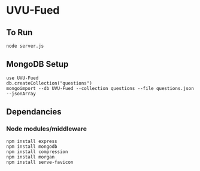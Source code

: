 # UVU-Fued

## To Run
```
node server.js
```

## MongoDB Setup
```
use UVU-Fued
db.createCollection("questions")
mongoimport --db UVU-Fued --collection questions --file questions.json --jsonArray
```

## Dependancies

### Node modules/middleware
```
npm install express
npm install mongodb
npm install compression
npm install morgan
npm install serve-favicon

```
